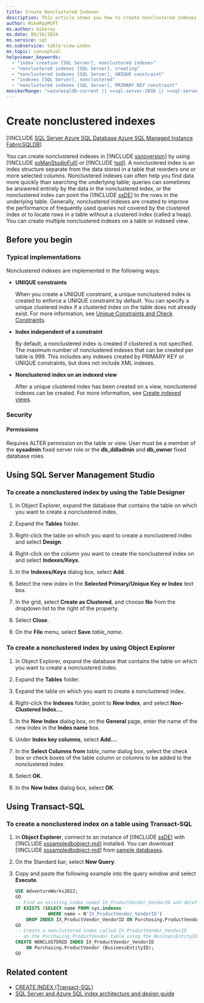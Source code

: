 ```yaml
---
title: Create Nonclustered Indexes
description: This article shows you how to create nonclustered indexes by using SQL Server Management Studio or Transact-SQL.
author: MikeRayMSFT
ms.author: mikeray
ms.date: 09/16/2024
ms.service: sql
ms.subservice: table-view-index
ms.topic: conceptual
helpviewer_keywords:
  - "index creation [SQL Server], nonclustered indexes"
  - "nonclustered indexes [SQL Server], creating"
  - "nonclustered indexes [SQL Server], UNIQUE constraint"
  - "indexes [SQL Server], nonclustered"
  - "nonclustered indexes [SQL Server], PRIMARY KEY constraint"
monikerRange: "=azuresqldb-current || >=sql-server-2016 || >=sql-server-linux-2017 || =azuresqldb-mi-current || =fabric"
---
```

# Create nonclustered indexes

[!INCLUDE [SQL Server Azure SQL Database Azure SQL Managed Instance FabricSQLDB](../../includes/applies-to-version/sql-asdb-asdbmi-fabricsqldb.md)]


You can create nonclustered indexes in [!INCLUDE [ssnoversion](../../includes/ssnoversion-md.md)] by using [!INCLUDE [ssManStudioFull](../../includes/ssmanstudiofull-md.md)] or [!INCLUDE [tsql](../../includes/tsql-md.md)]. A nonclustered index is an index structure separate from the data stored in a table that reorders one or more selected columns. Nonclustered indexes can often help you find data more quickly than searching the underlying table; queries can sometimes be answered entirely by the data in the nonclustered index, or the nonclustered index can point the [!INCLUDE [ssDE](../../includes/ssde-md.md)] to the rows in the underlying table. Generally, nonclustered indexes are created to improve the performance of frequently used queries not covered by the clustered index or to locate rows in a table without a clustered index (called a heap). You can create multiple nonclustered indexes on a table or indexed view.

## <a name="BeforeYouBegin"></a> Before you begin

### <a name="Implementations"></a> Typical implementations

Nonclustered indexes are implemented in the following ways:

- **UNIQUE constraints**

  When you create a UNIQUE constraint, a unique nonclustered index is created to enforce a UNIQUE constraint by default. You can specify a unique clustered index if a clustered index on the table does not already exist. For more information, see [Unique Constraints and Check Constraints](../../relational-databases/tables/unique-constraints-and-check-constraints.md).

- **Index independent of a constraint**

  By default, a nonclustered index is created if clustered is not specified. The maximum number of nonclustered indexes that can be created per table is 999. This includes any indexes created by PRIMARY KEY or UNIQUE constraints, but does not include XML indexes.

- **Nonclustered index on an indexed view**

  After a unique clustered index has been created on a view, nonclustered indexes can be created. For more information, see [Create indexed views](../../relational-databases/views/create-indexed-views.md).

### <a name="Security"></a> Security

#### <a name="Permissions"></a> Permissions

Requires ALTER permission on the table or view. User must be a member of the **sysadmin** fixed server role or the **db_ddladmin** and **db_owner** fixed database roles.

## <a name="SSMSProcedure"></a> Using SQL Server Management Studio

### To create a nonclustered index by using the Table Designer

1. In Object Explorer, expand the database that contains the table on which you want to create a nonclustered index.

1. Expand the **Tables** folder.

1. Right-click the table on which you want to create a nonclustered index and select **Design**.

1. Right-click on the column you want to create the nonclustered index on and select **Indexes/Keys**.

1. In the **Indexes/Keys** dialog box, select **Add**.

1. Select the new index in the **Selected Primary/Unique Key or Index** text box.

1. In the grid, select **Create as Clustered**, and choose **No** from the dropdown list to the right of the property.

1. Select **Close**.

1. On the **File** menu, select **Save** _table_name_.

### To create a nonclustered index by using Object Explorer

1. In Object Explorer, expand the database that contains the table on which you want to create a nonclustered index.

1. Expand the **Tables** folder.

1. Expand the table on which you want to create a nonclustered index.

1. Right-click the **Indexes** folder, point to **New Index**, and select **Non-Clustered Index...**.

1. In the **New Index** dialog box, on the **General** page, enter the name of the new index in the **Index name** box.

1. Under **Index key columns**, select **Add...**.

1. In the **Select Columns from** _table_name_ dialog box, select the check box or check boxes of the table column or columns to be added to the nonclustered index.

1. Select **OK**.

1. In the **New Index** dialog box, select **OK**.

## <a name="TsqlProcedure"></a> Using Transact-SQL

### To create a nonclustered index on a table using Transact-SQL

1. In **Object Explorer**, connect to an instance of [!INCLUDE [ssDE](../../includes/ssde-md.md)] with [!INCLUDE [sssampledbobject-md](../../includes/sssampledbobject-md.md)] installed. You can download [!INCLUDE [sssampledbobject-md](../../includes/sssampledbobject-md.md)] from [sample databases](../../samples/adventureworks-install-configure.md?view=sql-server-ver15&tabs=ssms&preserve-view=true).

1. On the Standard bar, select **New Query**.

1. Copy and paste the following example into the query window and select **Execute**.

    ```sql
    USE AdventureWorks2022;
    GO
    -- Find an existing index named IX_ProductVendor_VendorID and delete it if found.
    IF EXISTS (SELECT name FROM sys.indexes
                WHERE name = N'IX_ProductVendor_VendorID')
        DROP INDEX IX_ProductVendor_VendorID ON Purchasing.ProductVendor;
    GO
    -- Create a nonclustered index called IX_ProductVendor_VendorID
    -- on the Purchasing.ProductVendor table using the BusinessEntityID column.
    CREATE NONCLUSTERED INDEX IX_ProductVendor_VendorID
        ON Purchasing.ProductVendor (BusinessEntityID);
    GO
    ```

## Related content

- [CREATE INDEX (Transact-SQL)](../../t-sql/statements/create-index-transact-sql.md)
- [SQL Server and Azure SQL index architecture and design guide](../sql-server-index-design-guide.md)
